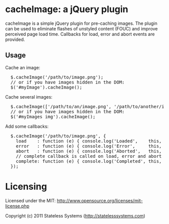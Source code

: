 # cacheImage: a jQuery plugin

cacheImage is a simple jQuery plugin for pre-caching images.  The
plugin can be used to eliminate flashes of unstyled content (FOUC) and
improve perceived page load time.  Callbacks for load, error and abort
events are provided.

## Usage

Cache an image:

<pre>
  $.cacheImage('/path/to/image.png');
  // or if you have images hidden in the DOM:
  $('#myImage').cacheImage();
</pre>

Cache several images:

<pre>
  $.cacheImage(['/path/to/an/image.png', '/path/to/another/image.png'])
  // or if you have images hidden in the DOM:
  $('#myImages img').cacheImage();
</pre>

Add some callbacks:

<pre>
  $.cacheImage('/path/to/image.png', {
    load    : function (e) { console.log('Loaded',    this, e); },
    error   : function (e) { console.log('Error',     this, e); },
    abort   : function (e) { console.log('Aborted',   this, e); },
    // complete callback is called on load, error and abort
    complete: function (e) { console.log('Completed', this, e); }
  });
</pre>

# Licensing

Licensed under the MIT:
http://www.opensource.org/licenses/mit-license.php

Copyright (c) 2011 Stateless Systems (http://statelesssystems.com)
